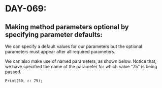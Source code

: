 # DAY-069:

## Making method parameters optional by specifying parameter defaults:

We can specify a default values for our parameters but the optional parameters must appear after all required parameters.

We can also make use of named parameters, as shown below. Notice that, we have specified the name of the parameter for which value "75" is being passed.

```
Print(50, c: 75);
```